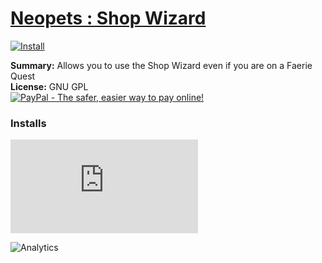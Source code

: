 # [Neopets : Shop Wizard](.)

[![Install](../../resources/image/install_button.jpg)](../../../../raw/master/scripts/Neopets_Shop_Wizard/33958.user.js)

**Summary:** Allows you to use the Shop Wizard even if you are on a Faerie Quest<br />
**License:** GNU GPL<br />
[![PayPal - The safer, easier way to pay online!](https://www.paypalobjects.com/en_US/i/btn/btn_donate_SM.gif "PayPal - The safer, easier way to pay online!")](https://goo.gl/DNfg2w)

### Installs

![Daily installs](https://gm.wesley.eti.br/count.php?id=scripts/Neopets_Shop_Wizard/33958.user.js&type=image)

![Analytics](https://ga-beacon.appspot.com/UA-462297-6/master/Neopets_Shop_Wizard?pixel)
